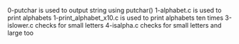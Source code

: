 0-putchar is used to output string using putchar()
1-alphabet.c is used to print alphabets
1-print_alphabet_x10.c is used to print alphabets ten times
3-islower.c checks for small letters
4-isalpha.c checks for small letters and large too
